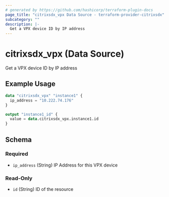 ```yaml
---
# generated by https://github.com/hashicorp/terraform-plugin-docs
page_title: "citrixsdx_vpx Data Source - terraform-provider-citrixsdx"
subcategory: ""
description: |-
  Get a VPX device ID by IP address
---
```


# citrixsdx_vpx (Data Source)

Get a VPX device ID by IP address

## Example Usage

```terraform
data "citrixsdx_vpx" "instance1" {
  ip_address = "10.222.74.176"
}

output "instance1_id" {
  value = data.citrixsdx_vpx.instance1.id
}
```

<!-- schema generated by tfplugindocs -->
## Schema

### Required

- `ip_address` (String) IP Address for this VPX device

### Read-Only

- `id` (String) ID of the resource
